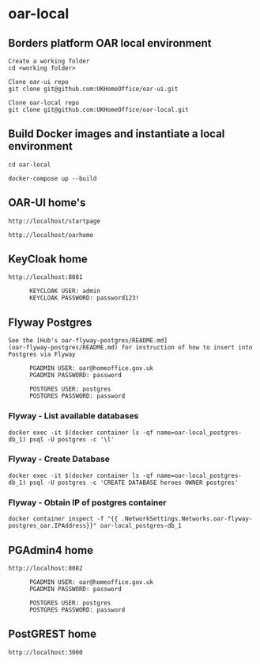 
# oar-local

## Borders platform OAR local environment
```
Create a working folder
cd <working folder>

Clone oar-ui repo
git clone git@github.com:UKHomeOffice/oar-ui.git

Clone oar-local repo
git clone git@github.com:UKHomeOffice/oar-local.git
```

## Build Docker images and instantiate a local environment 
```
cd oar-local

docker-compose up --build
```

## OAR-UI home's
```
http://localhost/startpage

http://localhost/oarhome

```

## KeyCloak home
```
http://localhost:8081

      KEYCLOAK USER: admin
      KEYCLOAK PASSWORD: password123!
```
## Flyway Postgres
```
See the [Hub's oar-flyway-postgres/README.md] 
(oar-flyway-postgres/README.md) for instruction of how to insert into Postgres via Flyway

      PGADMIN USER: oar@homeoffice.gov.uk
      PGADMIN PASSWORD: password

      POSTGRES USER: postgres
      POSTGRES PASSWORD: password

```

### Flyway - List available databases
```
docker exec -it $(docker container ls -qf name=oar-local_postgres-db_1) psql -U postgres -c '\l'
```

### Flyway - Create Database
```
docker exec -it $(docker container ls -qf name=oar-local_postgres-db_1) psql -U postgres -c 'CREATE DATABASE heroes OWNER postgres'
```

### Flyway - Obtain IP of postgres container
```
docker container inspect -f "{{ .NetworkSettings.Networks.oar-flyway-postgres_oar.IPAddress}}" oar-local_postgres-db_1
```

## PGAdmin4 home
```
http://localhost:8082

      PGADMIN USER: oar@homeoffice.gov.uk
      PGADMIN PASSWORD: password

      POSTGRES USER: postgres
      POSTGRES PASSWORD: password
```

## PostGREST home
```
http://localhost:3000

```
